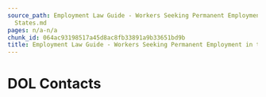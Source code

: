 ```yaml
---
source_path: Employment Law Guide - Workers Seeking Permanent Employment in the United
  States.md
pages: n/a-n/a
chunk_id: 064ac93198517a45d8ac8fb33891a9b33651bd9b
title: Employment Law Guide - Workers Seeking Permanent Employment in the United States
---
```

# DOL Contacts

